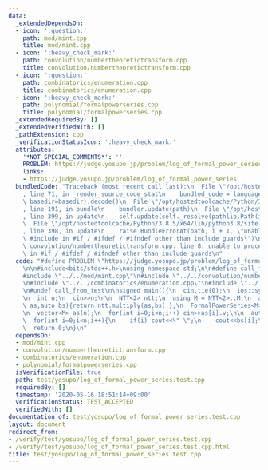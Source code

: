```yaml
---
data:
  _extendedDependsOn:
  - icon: ':question:'
    path: mod/mint.cpp
    title: mod/mint.cpp
  - icon: ':heavy_check_mark:'
    path: convolution/numbertheoretictransform.cpp
    title: convolution/numbertheoretictransform.cpp
  - icon: ':question:'
    path: combinatorics/enumeration.cpp
    title: combinatorics/enumeration.cpp
  - icon: ':heavy_check_mark:'
    path: polynomial/formalpowerseries.cpp
    title: polynomial/formalpowerseries.cpp
  _extendedRequiredBy: []
  _extendedVerifiedWith: []
  _pathExtension: cpp
  _verificationStatusIcon: ':heavy_check_mark:'
  attributes:
    '*NOT_SPECIAL_COMMENTS*': ''
    PROBLEM: https://judge.yosupo.jp/problem/log_of_formal_power_series
    links:
    - https://judge.yosupo.jp/problem/log_of_formal_power_series
  bundledCode: "Traceback (most recent call last):\n  File \"/opt/hostedtoolcache/Python/3.8.5/x64/lib/python3.8/site-packages/onlinejudge_verify/documentation/build.py\"\
    , line 71, in _render_source_code_stat\n    bundled_code = language.bundle(stat.path,\
    \ basedir=basedir).decode()\n  File \"/opt/hostedtoolcache/Python/3.8.5/x64/lib/python3.8/site-packages/onlinejudge_verify/languages/cplusplus.py\"\
    , line 191, in bundle\n    bundler.update(path)\n  File \"/opt/hostedtoolcache/Python/3.8.5/x64/lib/python3.8/site-packages/onlinejudge_verify/languages/cplusplus_bundle.py\"\
    , line 399, in update\n    self.update(self._resolve(pathlib.Path(included), included_from=path))\n\
    \  File \"/opt/hostedtoolcache/Python/3.8.5/x64/lib/python3.8/site-packages/onlinejudge_verify/languages/cplusplus_bundle.py\"\
    , line 398, in update\n    raise BundleErrorAt(path, i + 1, \"unable to process\
    \ #include in #if / #ifdef / #ifndef other than include guards\")\nonlinejudge_verify.languages.cplusplus_bundle.BundleErrorAt:\
    \ convolution/numbertheoretictransform.cpp: line 8: unable to process #include\
    \ in #if / #ifdef / #ifndef other than include guards\n"
  code: "#define PROBLEM \"https://judge.yosupo.jp/problem/log_of_formal_power_series\"\
    \n\n#include<bits/stdc++.h>\nusing namespace std;\n\n#define call_from_test\n\
    #include \"../../mod/mint.cpp\"\n#include \"../../convolution/numbertheoretictransform.cpp\"\
    \n#include \"../../combinatorics/enumeration.cpp\"\n#include \"../../polynomial/formalpowerseries.cpp\"\
    \n#undef call_from_test\n\nsigned main(){\n  cin.tie(0);\n  ios::sync_with_stdio(0);\n\
    \n  int n;\n  cin>>n;\n\n  NTT<2> ntt;\n  using M = NTT<2>::M;\n  auto conv=[&](auto\
    \ as,auto bs){return ntt.multiply(as,bs);};\n  FormalPowerSeries<M> FPS(conv);\n\
    \n  vector<M> as(n);\n  for(int i=0;i<n;i++) cin>>as[i].v;\n\n  auto bs=FPS.log(as,n);\n\
    \  for(int i=0;i<n;i++){\n    if(i) cout<<\" \";\n    cout<<bs[i];\n  }\n  cout<<endl;\n\
    \  return 0;\n}\n"
  dependsOn:
  - mod/mint.cpp
  - convolution/numbertheoretictransform.cpp
  - combinatorics/enumeration.cpp
  - polynomial/formalpowerseries.cpp
  isVerificationFile: true
  path: test/yosupo/log_of_formal_power_series.test.cpp
  requiredBy: []
  timestamp: '2020-05-16 18:51:14+09:00'
  verificationStatus: TEST_ACCEPTED
  verifiedWith: []
documentation_of: test/yosupo/log_of_formal_power_series.test.cpp
layout: document
redirect_from:
- /verify/test/yosupo/log_of_formal_power_series.test.cpp
- /verify/test/yosupo/log_of_formal_power_series.test.cpp.html
title: test/yosupo/log_of_formal_power_series.test.cpp
---
```

